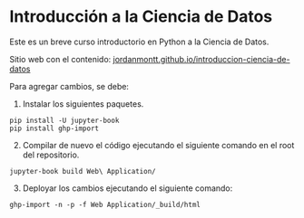 # Introducción a la Ciencia de Datos
Este es un breve curso introductorio en Python a la Ciencia de Datos.

Sitio web con el contenido: [jordanmontt.github.io/introduccion-ciencia-de-datos](https://jordanmontt.github.io/introduccion-ciencia-de-datos/intro.html)

Para agregar cambios, se debe: 

1. Instalar los siguientes paquetes.

```
pip install -U jupyter-book
pip install ghp-import
```

2. Compilar de nuevo el código ejecutando el siguiente comando en el root del repositorio.

```
jupyter-book build Web\ Application/
```

3. Deployar los cambios ejecutando el siguiente comando:

```
ghp-import -n -p -f Web Application/_build/html
```
